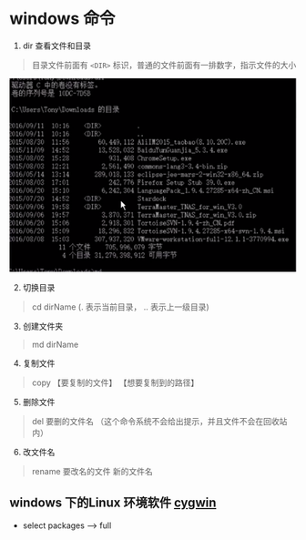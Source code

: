 # windows 命令

1. dir 查看文件和目录

> 目录文件前面有 ``` <DIR> ``` 标识，普通的文件前面有一排数字，指示文件的大小

<img src="../../imgs/windows-dir.png">

2. 切换目录 

> cd dirName    (. 表示当前目录， .. 表示上一级目录)

3. 创建文件夹   

> md dirName

4. 复制文件   

> copy  【要复制的文件】   【想要复制到的路径】

5. 删除文件  

> del  要删的文件名   （这个命令系统不会给出提示，并且文件不会在回收站内）

6. 改文件名  

> rename 要改名的文件  新的文件名

## windows 下的Linux 环境软件 [cygwin](http://www.cygwin.com)

- select packages  --> full